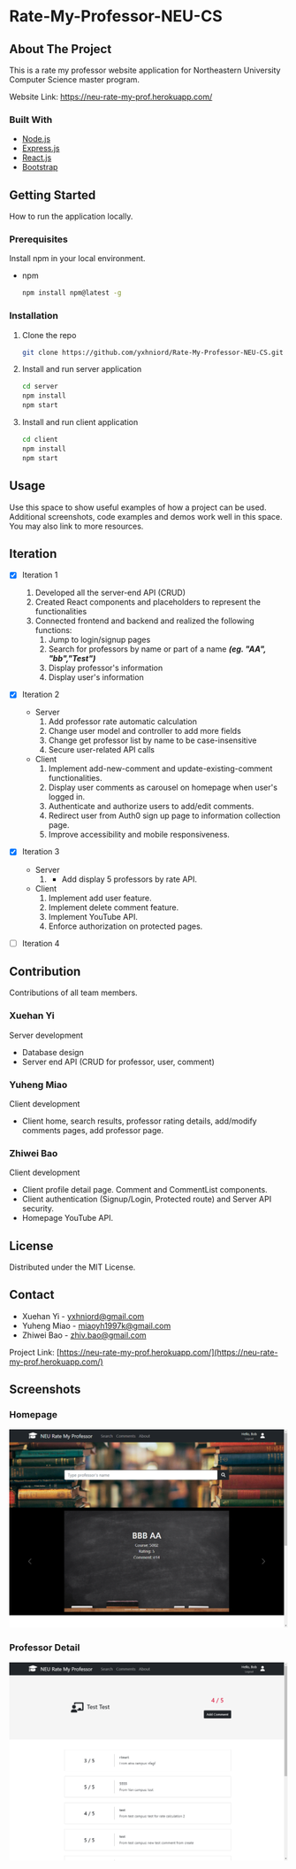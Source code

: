 # Rate-My-Professor-NEU-CS

<!-- ABOUT THE PROJECT -->

## About The Project

This is a rate my professor website application for Northeastern University Computer Science master program.

Website Link: https://neu-rate-my-prof.herokuapp.com/

### Built With

- [Node.js](https://nodejs.org/)
- [Express.js](https://expressjs.com/)
- [React.js](https://reactjs.org/)
- [Bootstrap](https://getbootstrap.com)

<!-- GETTING STARTED -->

## Getting Started

How to run the application locally.

### Prerequisites

Install npm in your local environment.

- npm
  ```sh
  npm install npm@latest -g
  ```

### Installation

1. Clone the repo
   ```sh
   git clone https://github.com/yxhniord/Rate-My-Professor-NEU-CS.git
   ```
2. Install and run server application
   ```sh
   cd server
   npm install
   npm start
   ```
3. Install and run client application
   ```sh
   cd client
   npm install
   npm start
   ```

<!-- USAGE EXAMPLES -->

## Usage

Use this space to show useful examples of how a project can be used. Additional screenshots, code examples and demos work well in this space. You may also link to more resources.

<!-- ROADMAP -->

## Iteration

- [x] Iteration 1

  1. Developed all the server-end API (CRUD)
  2. Created React components and placeholders to represent the functionalities
  3. Connected frontend and backend and realized the following functions:
     1. Jump to login/signup pages
     2. Search for professors by name or part of a name ***(eg. "AA", "bb","Test")***
     3. Display professor's information
     4. Display user's information

- [x] Iteration 2

  - Server
    1. Add professor rate automatic calculation
    2. Change user model and controller to add more fields
    3. Change get professor list by name to be case-insensitive
    4. Secure user-related API calls
  - Client
    1. Implement add-new-comment and update-existing-comment functionalities.
    2. Display user comments as carousel on homepage when user's logged in.
    3. Authenticate and authorize users to add/edit comments.
    4. Redirect user from Auth0 sign up page to information collection page.
    5. Improve accessibility and mobile responsiveness.

- [x] Iteration 3

    - Server
        1. - Add display 5 professors by rate API.
    - Client
        1. Implement add user feature.
        2. Implement delete comment feature.
        3. Implement YouTube API.
        4. Enforce authorization on protected pages.

- [ ] Iteration 4

<!-- CONTRIBUTION -->

## Contribution

Contributions of all team members.

### Xuehan Yi

Server development

- Database design
- Server end API (CRUD for professor, user, comment)

### Yuheng Miao

Client development

- Client home, search results, professor rating details, add/modify comments pages, add professor page.

### Zhiwei Bao

Client development

- Client profile detail page. Comment and CommentList components.
- Client authentication (Signup/Login, Protected route) and Server API security.
- Homepage YouTube API.

<!-- LICENSE -->

## License

Distributed under the MIT License.

<!-- CONTACT -->

## Contact

- Xuehan Yi - yxhniord@gmail.com
- Yuheng Miao - miaoyh1997k@gmail.com
- Zhiwei Bao - zhiv.bao@gmail.com

Project Link: [https://neu-rate-my-prof.herokuapp.com/](https://neu-rate-my-prof.herokuapp.com/)

## Screenshots

### Homepage
![Homepage](screenshots/Homepage.png)

### Professor Detail
![Professor Detail](screenshots/ProfDetail.png)